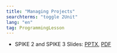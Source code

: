 ```yaml
---
title: "Managing Projects"
searchterms: "toggle 2Unit"
lang: "en"
tag: ProgrammingLesson
---
```

 <ul>
 <li class="ng-binding">SPIKE 2 and SPIKE 3 Slides:
 <a href="ProgrammingLessons/SP3ManagingProjects.pptx">PPTX</a>,
 <a href="ProgrammingLessons/SP3ManagingProjects.pdf">PDF</a>
 </li>
 </ul>
